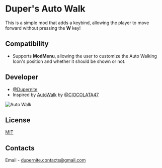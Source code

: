 
# Duper's Auto Walk

This is a simple mod that adds a keybind, allowing the player to move forward without pressing the **W** key!


## Compatibility

- Supports **ModMenu**, allowing the user to customize the Auto Walking Icon's position and whether it should be shown or not.
## Developer

- [@Dupernite](https://www.github.com/dupernite)
- Inspired by [AutoWalk](https://modrinth.com/mod/autowalk) by [@CIOCOLATA47](https://modrinth.com/user/CIOCOLATA47)

![Auto Walk](https://i.imgur.com/BaV9xl8.gif)

## License

[MIT](https://choosealicense.com/licenses/mit/)

## Contacts
Email - dupernite.contacts@gmail.com
